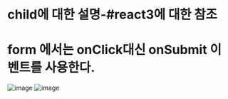 # child에 대한 설명-#react3에 대한 참조

# form 에서는 onClick대신 onSubmit 이벤트를 사용한다.
![image](https://github.com/yangjungmin/react_basic/assets/129017040/30f9324b-5bfd-47e8-b863-14d2fd81bf87) 
![image](https://github.com/yangjungmin/react_basic/assets/129017040/62abfb7a-a515-448b-86da-79e3a8ec69c0)
